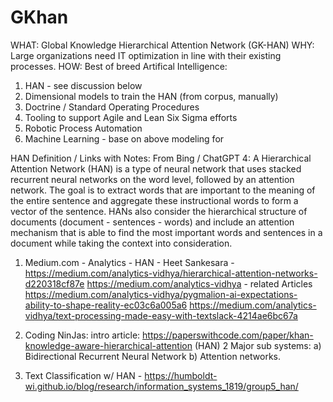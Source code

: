 # GKhan
WHAT: Global Knowledge Hierarchical Attention Network (GK-HAN)
WHY: Large organizations need IT optimization in line with their existing processes.
HOW: Best of breed Artifical Intelligence:

1) HAN - see discussion below
2) Dimensional models to train the HAN (from corpus, manually)
3) Doctrine / Standard Operating Procedures
4) Tooling to support Agile and Lean Six Sigma efforts
5) Robotic Process Automation
6) Machine Learning - base on above modeling for 

HAN Definition / Links with Notes:
From Bing / ChatGPT 4:
A Hierarchical Attention Network (HAN) is a type of neural network that uses stacked recurrent neural networks on the word level, followed by an attention network. The goal is to extract words that are important to the meaning of the entire sentence and aggregate these instructional words to form a vector of the sentence. HANs also consider the hierarchical structure of documents (document - sentences - words) and include an attention mechanism that is able to find the most important words and sentences in a document while taking the context into consideration.

1) Medium.com - Analytics - HAN - Heet Sankesara - https://medium.com/analytics-vidhya/hierarchical-attention-networks-d220318cf87e
  https://medium.com/analytics-vidhya - related Articles
   https://medium.com/analytics-vidhya/pygmalion-ai-expectations-ability-to-shape-reality-ec03c6a005a6
   https://medium.com/analytics-vidhya/text-processing-made-easy-with-textslack-4214ae6bc67a

2) Coding NinJas: intro article: https://paperswithcode.com/paper/khan-knowledge-aware-hierarchical-attention (HAN)
   2 Major sub systems:
     a) Bidirectional Recurrent Neural Network
     b) Attention networks.
3) Text Classification w/ HAN - https://humboldt-wi.github.io/blog/research/information_systems_1819/group5_han/


